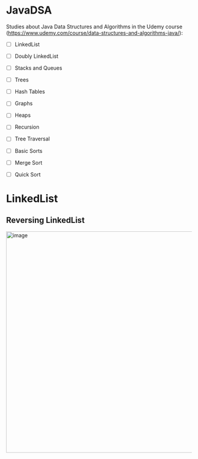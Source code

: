 # JavaDSA

Studies about Java Data Structures and Algorithms in the Udemy course (https://www.udemy.com/course/data-structures-and-algorithms-java/):

- [ ] LinkedList
- [ ] Doubly LinkedList
- [ ] Stacks and Queues
- [ ] Trees
- [ ] Hash Tables
- [ ] Graphs
- [ ] Heaps
- [ ] Recursion
- [ ] Tree Traversal
- [ ] Basic Sorts
- [ ] Merge Sort
- [ ] Quick Sort


# LinkedList
## Reversing LinkedList
<img width="600" alt="image" src="https://github.com/user-attachments/assets/4d842317-6b9f-4766-9b2b-591b5a68b6f8" />



